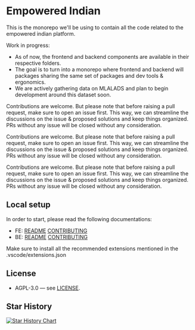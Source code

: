 # Empowered Indian

This is the monorepo we'll be using to contain all the code related to the empowered indian platform.

Work in progress:
- As of now, the frontend and backend components are available in their respective folders.
- The goal is to turn into a monorepo where frontend and backend will packages sharing the same set of packages and dev tools & ergonomics.
- We are actively gathering data on MLALADS and plan to begin development around this dataset soon.

Contributions are welcome. But please note that before raising a pull request, make sure to open an issue first. This way, we can streamline the discussions on the issue & proposed solutions and keep things organized. PRs without any issue will be closed without any consideration.

Contributions are welcome. But please note that before raising a pull request, make sure to open an issue first. This way, we can streamline the discussions on the issue & proposed solutions and keep things organized. PRs without any issue will be closed without any consideration.

Contributions are welcome. But please note that before raising a pull request, make sure to open an issue first. This way, we can streamline the discussions on the issue & proposed solutions and keep things organized. PRs without any issue will be closed without any consideration.

## Local setup

In order to start, please read the following documentations:
- FE: [README](frontend/README.md) [CONTRIBUTING](frontend/CONTRIBUTING.md)
- BE: [README](backend/README.md) [CONTRIBUTING](backend/CONTRIBUTING.md)

Make sure to install all the recommended extensions mentioned in the .vscode/extensions.json

## License

- AGPL-3.0 — see [LICENSE](./LICENSE).

## Star History

[![Star History Chart](https://api.star-history.com/svg?repos=Empowered-Indian/empowered-indian&type=Date)](https://star-history.com/#Empowered-Indian/empowered-indian)

